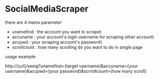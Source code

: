 # SocialMediaScraper


there are 4 mains parameter

- unamefind    :  the account you want to scrape\
- accuname     :  your account's login username for scraping other account\
- accpwd       :  your scraping account's password\
- scrollcount  :  how many scrolling do you want to do in single page

usage example:

http://{url}/seeig?unamefind={target username}&accuname={your username}&accpwd={your password}&scrrollcount={how many scroll}
